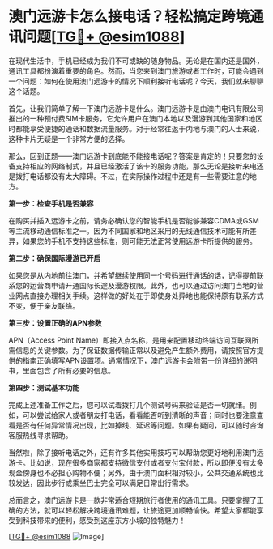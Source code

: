 # 澳门远游卡怎么接电话？轻松搞定跨境通讯问题[[TG💪+ @esim1088](https://t.me/s/esim1088)]

在现代生活中，手机已经成为我们不可或缺的随身物品。无论是在国内还是国外，通讯工具都扮演着重要的角色。然而，当您来到澳门旅游或者工作时，可能会遇到一个问题：如何在使用澳门远游卡的情况下顺利接听电话呢？今天，我们就来聊聊这个话题。

首先，让我们简单了解一下澳门远游卡是什么。澳门远游卡是由澳门电讯有限公司推出的一种预付费SIM卡服务，它允许用户在澳门本地以及漫游到其他国家和地区时都能享受便捷的通话和数据流量服务。对于经常往返于内地与澳门的人士来说，这种卡片无疑是一个非常方便的选择。

那么，回到正题——澳门远游卡到底能不能接电话呢？答案是肯定的！只要您的设备支持相应的网络制式，并且已经激活了该卡的服务功能，那么无论是接听来电还是拨打电话都没有太大障碍。不过，在实际操作过程中还是有一些需要注意的地方。

**第一步：检查手机是否兼容**

在购买并插入远游卡之前，请务必确认您的智能手机是否能够兼容CDMA或GSM等主流移动通信标准之一。因为不同国家和地区采用的无线通信技术可能有所差异，如果您的手机不支持这些标准，则可能无法正常使用远游卡所提供的服务。

**第二步：确保国际漫游已开启**

如果您是从内地前往澳门，并希望继续使用同一个号码进行通话的话，记得提前联系您的运营商申请开通国际长途及漫游权限。此外，也可以通过访问澳门当地的营业网点直接办理相关手续。这样做的好处在于即使身处异地也能保持原有联系方式不变，便于亲友联络。

**第三步：设置正确的APN参数**

APN（Access Point Name）即接入点名称，是用来配置移动终端访问互联网所需信息的关键参数。为了保证数据传输正常以及避免产生额外费用，请按照官方提供的指南正确填写APN设置项。通常情况下，澳门远游卡会附带一份详细的说明书，里面包含了所有必要的信息。

**第四步：测试基本功能**

完成上述准备工作之后，您可以试着拨打几个测试号码来验证是否一切就绪。例如，可以尝试给家人或者朋友打电话，看看能否听到清晰的声音；同时也要注意查看是否有任何异常情况出现，比如掉线、延迟等问题。如果有疑问，可以随时咨询客服热线寻求帮助。

当然啦，除了接听电话之外，还有许多其他实用技巧可以帮助您更好地利用澳门远游卡。比如说，现在很多商家都支持微信支付或者支付宝付款，所以即便没有太多现金傍身也不必担心购物不便；另外，由于澳门面积相对较小，公共交通系统也比较发达，因此步行或乘坐巴士完全可以满足日常出行需求。

总而言之，澳门远游卡是一款非常适合短期旅行者使用的通讯工具。只要掌握了正确的方法，就可以轻松解决跨境通讯难题，让旅途更加顺畅愉快。希望大家都能享受到科技带来的便利，感受到这座东方小城的独特魅力！

[[TG💪+ @esim1088](https://t.me/s/esim1088) ![Image](https://i.postimg.cc/4NQfJmqS/Snipaste-2025-05-13-00-14-12.png)]